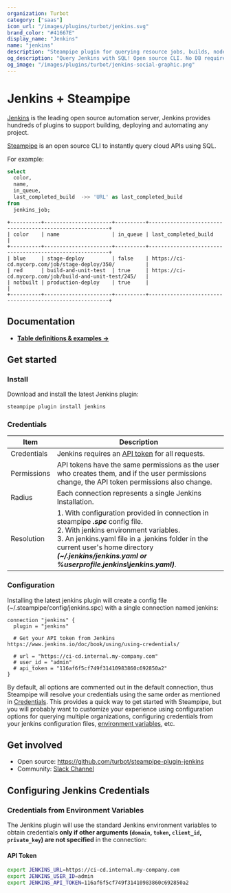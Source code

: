 ```yaml
---
organization: Turbot
category: ["saas"]
icon_url: "/images/plugins/turbot/jenkins.svg"
brand_color: "#41667E"
display_name: "Jenkins"
name: "jenkins"
description: "Steampipe plugin for querying resource jobs, builds, nodes, plugin and more from Jenkins."
og_description: "Query Jenkins with SQL! Open source CLI. No DB required."
og_image: "/images/plugins/turbot/jenkins-social-graphic.png"
---
```


# Jenkins + Steampipe

[Jenkins](https://www.jenkins.io/) is the leading open source automation server, Jenkins provides hundreds of plugins to support building, deploying and automating any project.

[Steampipe](https://steampipe.io) is an open source CLI to instantly query cloud APIs using SQL.

For example:

```sql
select
  color,
  name,
  in_queue,
  last_completed_build  ->> 'URL' as last_completed_build
from
  jenkins_job;
```

```
+----------+----------------------+----------+---------------------------------------------------------+
| color    | name                 | in_queue | last_completed_build                                    |
+----------+----------------------+----------+---------------------------------------------------------+
| blue     | stage-deploy         | false    | https://ci-cd.mycorp.com/job/stage-deploy/350/          |
| red      | build-and-unit-test  | true     | https://ci-cd.mycorp.com/job/build-and-unit-test/245/   |
| notbuilt | production-deploy    | true     |                                                         |
+----------+----------------------+----------+---------------------------------------------------------+
```

## Documentation

- **[Table definitions & examples →](/plugins/turbot/jenkins/tables)**

## Get started

### Install

Download and install the latest Jenkins plugin:

```bash
steampipe plugin install jenkins
```

### Credentials

| Item        | Description                                                                                                                                                                                                                                                                                 |
|-------------|---------------------------------------------------------------------------------------------------------------------------------------------------------------------------------------------------------------------------------------------------------------------------------------------|
| Credentials | Jenkins requires an [API token](https://www.jenkins.io/doc/book/using/using-credentials/) for all requests.                                                                                                                                                                                 |
| Permissions | API tokens have the same permissions as the user who creates them, and if the user permissions change, the API token permissions also change.                                                                                                                                               |
| Radius      | Each connection represents a single Jenkins Installation.                                                                                                                                                                                                                                   |
| Resolution  | 1. With configuration provided in connection in steampipe _**.spc**_ config file.<br />2. With jenkins environment variables.<br />3. An jenkins.yaml file in a .jenkins folder in the current user's home directory _**(~/.jenkins/jenkins.yaml or %userprofile\.jenkins\jenkins.yaml)**_. |

### Configuration

Installing the latest jenkins plugin will create a config file (~/.steampipe/config/jenkins.spc) with a single connection named jenkins:

```hcl
connection "jenkins" {
  plugin = "jenkins"

  # Get your API token from Jenkins https://www.jenkins.io/doc/book/using/using-credentials/

  # url = "https://ci-cd.internal.my-company.com"
  # user_id = "admin"
  # api_token = "116af6f5cf749f31410983860c692850a2"
}
```

By default, all options are commented out in the default connection, thus Steampipe will resolve your credentials using the same order as mentioned in [Credentials](#credentials). This provides a quick way to get started with Steampipe, but you will probably want to customize your experience using configuration options for querying multiple organizations, configuring credentials from your jenkins configuration files, [environment variables](#credentials-from-environment-variables), etc.


## Get involved

- Open source: https://github.com/turbot/steampipe-plugin-jenkins
- Community: [Slack Channel](https://steampipe.io/community/join)

## Configuring Jenkins Credentials

### Credentials from Environment Variables

The Jenkins plugin will use the standard Jenkins environment variables to obtain credentials **only if other arguments (`domain`, `token`, `client_id`, `private_key`) are not specified** in the connection:

#### API Token

```sh
export JENKINS_URL=https://ci-cd.internal.my-company.com
export JENKINS_USER_ID=admin
export JENKINS_API_TOKEN=116af6f5cf749f31410983860c692850a2
```
